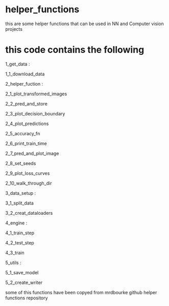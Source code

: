 # helper_functions

this are some helper functions that can be used in NN and Computer vision projects


# this code contains the following
1_get_data :

  1_1_download_data


2_helper_fuction :

   2_1_plot_transformed_images
   
   2_2_pred_and_store
   
   2_3_plot_decision_boundary
   
   2_4_plot_predictions
   
   2_5_accuracy_fn
   
   2_6_print_train_time
   
   2_7_pred_and_plot_image
   
   2_8_set_seeds
   
   2_9_plot_loss_curves
   
   2_10_walk_through_dir
   

  
3_data_setup :

   3_1_split_data
   
   3_2_creat_dataloaders

   
4_engine :

   4_1_train_step
   
   4_2_test_step
   
   4_3_train

   
5_utils :

   5_1_save_model
   
   5_2_create_writer


some of this functions have been copyed from mrdbourke github helper functions repository
